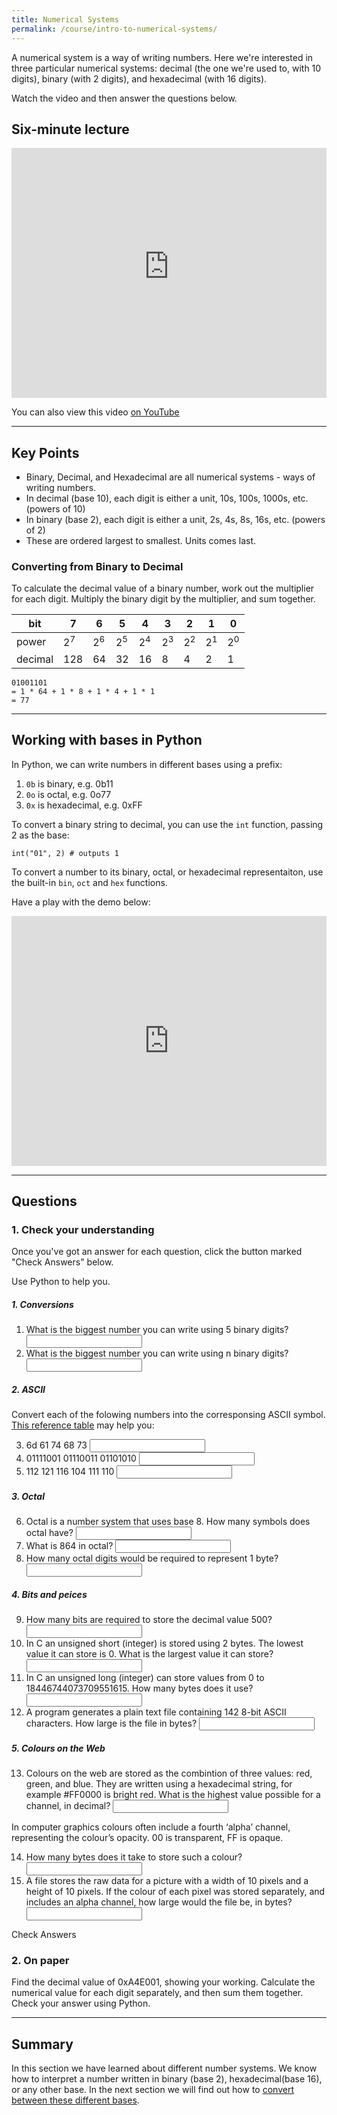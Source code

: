 ```yaml
---
title: Numerical Systems
permalink: /course/intro-to-numerical-systems/
---
```


A numerical system is a way of writing numbers. Here we're interested in three particular numerical systems: decimal (the one we're used to, with 10 digits), binary (with 2 digits), and hexadecimal (with 16 digits).

Watch the video and then answer the questions below.

## Six-minute lecture

<iframe width="100%" height="400px" src="https://www.youtube-nocookie.com/embed/X_f8upZKcKc" frameborder="0" allow="accelerometer; autoplay; encrypted-media; gyroscope; picture-in-picture" allowfullscreen></iframe>

You can also view this video [on YouTube](https://youtu.be/X_f8upZKcKc)

---

## Key Points

* Binary, Decimal, and Hexadecimal are all numerical systems - ways of writing numbers.
* In decimal (base 10), each digit is either a unit, 10s, 100s, 1000s, etc. (powers of 10)
* In binary (base 2), each digit is either a unit, 2s, 4s, 8s, 16s, etc. (powers of 2)
* These are ordered largest to smallest. Units comes last.

### Converting from Binary to Decimal

To calculate the decimal value of a binary number, work out the multiplier for each digit. Multiply the binary digit by the multiplier, and sum together. 

| bit | 7 | 6 | 5 | 4 | 3 | 2 | 1 | 0 |
| - | - | - | - | - | - | - | - | - |
| power | 2<sup>7</sup> | 2<sup>6</sup> | 2<sup>5</sup> | 2<sup>4</sup> | 2<sup>3</sup> | 2<sup>2</sup> | 2<sup>1</sup> | 2<sup>0</sup> |
| decimal | 128 | 64 | 32 | 16 | 8 | 4 | 2 | 1 |

    01001101
    = 1 * 64 + 1 * 8 + 1 * 4 + 1 * 1
    = 77

---

## Working with bases in Python

In Python, we can write numbers in different bases using a prefix:

1. `0b` is binary, e.g. 0b11
2. `0o` is octal, e.g. 0o77
3. `0x` is hexadecimal, e.g. 0xFF

To convert a binary string to decimal, you can use the `int` function, passing 2 as the base:

    int("01", 2) # outputs 1

To convert a number to its binary, octal, or hexadecimal representaiton, use the built-in `bin`, `oct` and `hex` functions.

Have a play with the demo below:

<iframe height="400px" width="100%" src="https://repl.it/@davidgundry/MathsForCSModularArithmaticModulusDemo?lite=true" scrolling="no" frameborder="no" allowtransparency="true" allowfullscreen="true" sandbox="allow-forms allow-pointer-lock allow-popups allow-same-origin allow-scripts allow-modals"></iframe>

---

## Questions

### 1. Check your understanding

Once you've got an answer for each question, click the button marked "Check Answers" below.

Use Python to help you.

##### 1. Conversions

1. <label for ="q1">What is the biggest number you can write using 5 binary digits?</label> <input type="text" id="q1" data-answer="32" /> <span id="q1c" style="display:inline-block"></span>
2. <label for ="q2">What is the biggest number you can write using n binary digits?</label> <input type="text" id="q2" data-answer="2^n" /> <span id="q2c" style="display:inline-block"></span>

##### 2. ASCII

Convert each of the folowing numbers into the corresponsing ASCII symbol. [This reference table](https://www.ascii-code.com/) may help you:

3. <label for ="q3">6d 61 74 68 73</label> <input type="text" id="q3" data-answer="maths" /> <span id="q3c" style="display:inline-block"></span>
4. <label for ="q4">01111001 01110011 01101010</label> <input type="text" id="q4" data-answer="ysj" /> <span id="q4c" style="display:inline-block"></span>
5. <label for ="q5">112 121 116 104 111 110</label> <input type="text" id="q5" data-answer="python" /> <span id="q5c" style="display:inline-block"></span>

##### 3. Octal

6. <label for ="q6">Octal is a number system that uses base 8. How many symbols does octal have?</label> <input type="text" id="q6" data-answer="8" /> <span id="q6c" style="display:inline-block"></span>
7. <label for ="q7">What is 864 in octal?</label> <input type="text" id="q7" data-answer="1540" /> <span id="q7c" style="display:inline-block"></span>
8. <label for ="q8">How many octal digits would be required to represent 1 byte?</label> <input type="text" id="q8" data-answer="3" /> <span id="q8c" style="display:inline-block"></span>

##### 4. Bits and peices

9. <label for ="q9">How many bits are required to store the decimal value 500?</label> <input type="text" id="q9" data-answer="9" /> <span id="q9c" style="display:inline-block"></span>
10. <label for ="q10">In C an unsigned short (integer) is stored using 2 bytes. The lowest value it can store is 0. What is the largest value it can store?</label> <input type="text" id="q10" data-answer="65535" /> <span id="q10c" style="display:inline-block"></span>
11. <label for ="q11">In C an unsigned long (integer) can store values from 0 to 18446744073709551615. How many bytes does it use?</label> <input type="text" id="q11" data-answer="8" /> <span id="q11c" style="display:inline-block"></span>
12. <label for ="q12">A program generates a plain text file containing 142 8-bit ASCII characters. How large is the file in bytes?</label> <input type="text" id="q12" data-answer="142" /> <span id="q12c" style="display:inline-block"></span>

##### 5. Colours on the Web

13. <label for ="q13">Colours on the web are stored as the combintion of three values: red, green, and blue. They are written using a hexadecimal string, for example #FF0000 is bright red. What is the highest value possible for a channel, in decimal?</label>  <input type="text" id="q13" data-answer="255" /> <span id="q13c" style="display:inline-block"></span>

In computer graphics colours often include a fourth ‘alpha’ channel, representing the colour’s opacity. 00 is transparent, FF is opaque.

14. <label for ="q14">How many bytes does it take to store such a colour?</label> <input type="text" id="q14" data-answer="4" /> <span id="q14c" style="display:inline-block"></span>
15. <label for ="q15">A file stores the raw data for a picture with a width of 10 pixels and a height of 10 pixels. If the colour of each pixel was stored separately, and includes an alpha channel, how large would the file be, in bytes?</label> <input type="text" id="q15" data-answer="400" /> <span id="q15c" style="display:inline-block"></span>

<a class="btn btn-primary" type="submit" onClick="checkAnswers('q1','q2','q3','q4','q5','q6','q7','q8','q9','q10','q11','q12','q13','q14','q15')">Check Answers</a>
<script src="/assets/check.js"></script>


### 2. On paper

Find the decimal value of 0xA4E001, showing your working. Calculate the numerical value for each digit separately, and then sum them together. Check your answer using Python.


---

## Summary

In this section we have learned about different number systems. We know how to interpret a number written in binary (base 2), hexadecimal(base 16), or any other base. In the next section we will find out how to [convert between these different bases](./bases/).